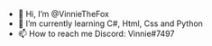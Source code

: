 - 👋 Hi, I’m @VinnieTheFox
- 🌱 I’m currently learning C#, Html, Css and Python
- 📫 How to reach me Discord: Vinnie#7497
